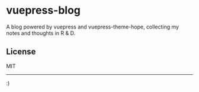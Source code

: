 # vuepress-blog

A blog powered by vuepress and vuepress-theme-hope, collecting my notes and thoughts in R & D.

## License

MIT

---

:)
